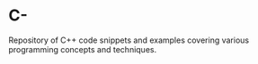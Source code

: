 # C-
Repository of C++ code snippets and examples covering various programming concepts and techniques.
